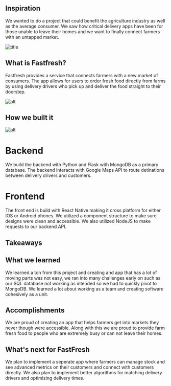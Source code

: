 ## Inspiration 
We wanted to do a project that could benefit the agriculture industry as well as the average consumer.
We saw how critical delivery apps have been for those unable to leave their homes and we want to finally connect farmers with an untapped market.

![title](https://media.discordapp.net/attachments/880483539244683305/1031254117567443054/Screen_Shot_2022-10-16_at_12.14.15_PM.png)

## What is Fastfresh?   
 Fastfresh provides a service that connects farmers with a new market of consumers. The app allows for users to order fresh food directly from farms by using delivery drivers who pick up and deliver the food straight to their doorstep. 

 ![alt](https://cdn.discordapp.com/attachments/880483539244683305/1031255891099516939/resizedgif.gif ) 

## How we built it
![alt](https://media.discordapp.net/attachments/880483539244683305/1031257947902328894/Screen_Shot_2022-10-16_at_12.30.50_PM.png?width=1530&height=1054)
# Backend
We build the backend with Python and Flask with MongoDB as a primary database. The backend interacts with Google Maps API to route detinations between delivery drivers and customers.

# Frontend
The front end is build with React Native making it cross platform for either IOS or Android phones. We utilized a component structure to make sure designs were clean and accessible. We also utilized NodeJS to make requests to our backend API.

## Takeaways
## What we learned
We learned a ton from this project and creating and app that has a lot of moving parts was not easy, we ran into many challenges early on such as our SQL database not working as intended so we had to quickly pivot to MongoDB. We learned a lot about working as a team and creating software cohesively as a unit.

## Accomplishments
We are proud of creating an app that helps farmers get into markets they never though were accessible. Along with this we are proud to provide farm fresh food to people who are extremely busy or can not leave their homes. 

## What's next for FastFresh
We plan to implement a seperate app where farmers can manage stock and see advanced metrics on their customers and connect with customers directly. We also plan to implement better algorithms for matching delivery drivers and optimizing delivery times.
